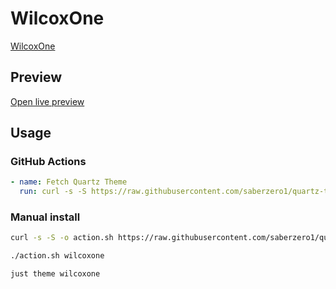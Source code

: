 # WilcoxOne

[WilcoxOne](#)

## Preview

[Open live preview](https://quartz-themes.github.io/wilcoxone/)

## Usage

### GitHub Actions

```yaml
- name: Fetch Quartz Theme
  run: curl -s -S https://raw.githubusercontent.com/saberzero1/quartz-themes/master/action.sh | bash -s -- wilcoxone
```

### Manual install

```bash
curl -s -S -o action.sh https://raw.githubusercontent.com/saberzero1/quartz-themes/master/action.sh

./action.sh wilcoxone
```

```bash
just theme wilcoxone
```

